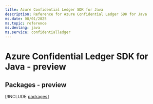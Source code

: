 ```yaml
---
title: Azure Confidential Ledger SDK for Java
description: Reference for Azure Confidential Ledger SDK for Java
ms.date: 08/01/2025
ms.topic: reference
ms.devlang: java
ms.service: confidentialledger
---
```

# Azure Confidential Ledger SDK for Java - preview
## Packages - preview
[!INCLUDE [packages](confidential-ledger-index.md)]